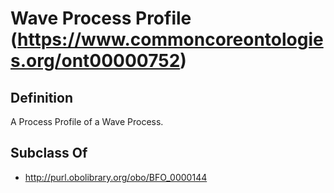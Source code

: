# Wave Process Profile (https://www.commoncoreontologies.org/ont00000752)

## Definition
A Process Profile of a Wave Process.

## Subclass Of
- http://purl.obolibrary.org/obo/BFO_0000144

